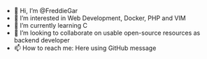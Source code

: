 - 👋 Hi, I’m @FreddieGar
- 👀 I’m interested in Web Development, Docker, PHP and VIM
- 🌱 I’m currently learning C
- 💞️ I’m looking to collaborate on usable open-source resources as backend developer
- 📫 How to reach me: Here using GitHub message

<!---
freddiegar/freddiegar is a ✨ special ✨ repository because its `README.md` (this file) appears on your GitHub profile.
You can click the Preview link to take a look at your changes.
--->
